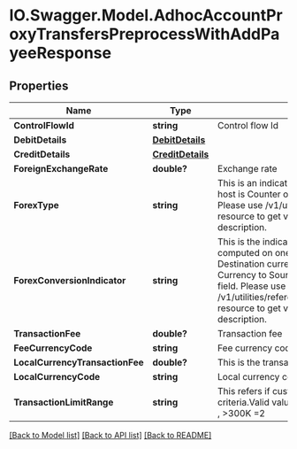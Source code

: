 # IO.Swagger.Model.AdhocAccountProxyTransfersPreprocessWithAddPayeeResponse
## Properties

Name | Type | Description | Notes
------------ | ------------- | ------------- | -------------
**ControlFlowId** | **string** | Control flow Id | 
**DebitDetails** | [**DebitDetails**](DebitDetails.md) |  | [optional] 
**CreditDetails** | [**CreditDetails**](CreditDetails.md) |  | [optional] 
**ForeignExchangeRate** | **double?** | Exchange rate | [optional] 
**ForexType** | **string** | This is an indicator if exchange rate received from host is Counter or Live. This is a reference data field. Please use /v1/utilities/referenceData/{forexType} resource to get valid value of this field with description. | [optional] 
**ForexConversionIndicator** | **string** | This is the indicator if FX rate sent in response is computed on one Unit of Source Currency to Destination currency or one Unit of Destination Currency to Source Currency.This is a reference data field. Please use /v1/utilities/referenceData/{forexConversionIndicator} resource to get valid value of this field with description. | [optional] 
**TransactionFee** | **double?** | Transaction fee | [optional] 
**FeeCurrencyCode** | **string** | Fee currency code in  ISO 4217 format. | [optional] 
**LocalCurrencyTransactionFee** | **double?** | This is the transactionFee in local currency | [optional] 
**LocalCurrencyCode** | **string** | Local currency code in ISO 4217 Format. | [optional] 
**TransactionLimitRange** | **string** | This refers if customer&#x27;s daily limit is witin in defined criteria.Valid values are &lt;50K&#x3D;0 , &gt;50K and &lt;300K&#x3D;1 , &gt;300K &#x3D;2 | [optional] 

[[Back to Model list]](../README.md#documentation-for-models) [[Back to API list]](../README.md#documentation-for-api-endpoints) [[Back to README]](../README.md)

